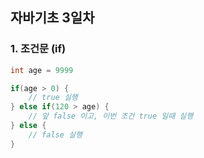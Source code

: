 ## 자바기초 3일차

### 1. 조건문 (if)

```java
int age = 9999

if(age > 0) {
    // true 실행
} else if(120 > age) {
    // 앞 false 이고, 이번 조건 true 일때 실행
} else {
    // false 실행
}
```